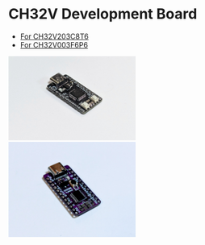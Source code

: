 # CH32V Development Board

- [For CH32V203C8T6](ch32v203-promicro)
- [For CH32V003F6P6](ch32v003-promicro)

<img width="50%" src="ch32v203-promicro/ch32v203-promicro-v1.0.0-0.jpg"/>
<img width="50%" src="ch32v003-promicro/ch32v003-promicro-photo-v1.0.1.jpg"/>
